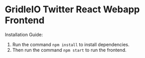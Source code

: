 # GridleIO Twitter React Webapp Frontend 
Installation Guide: 
 1. Run the command ```npm install``` to install dependencies. 
 2. Then run the command ```npm start``` to run the frontend.
